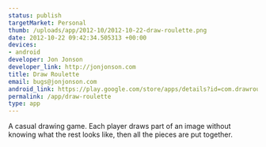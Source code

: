 ```yaml
--- 
status: publish
targetMarket: Personal
thumb: /uploads/app/2012-10/2012-10-22-draw-roulette.png
date: 2012-10-22 09:42:34.505313 +00:00
devices: 
- android
developer: Jon Jonson
developer_link: http://jonjonson.com
title: Draw Roulette
email: bugs@jonjonson.com
android_link: https://play.google.com/store/apps/details?id=com.drawroulette
permalink: /app/draw-roulette
type: app
---
```


A casual drawing game. 
Each player draws part of an image without knowing what the rest looks like, then all the pieces are put together.
